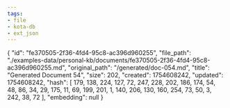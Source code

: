 ```yaml
---
tags:
- file
- kota-db
- ext_json
---
```

{
  "id": "fe370505-2f36-4fd4-95c8-ac396d960255",
  "file_path": "./examples-data/personal-kb/documents/fe370505-2f36-4fd4-95c8-ac396d960255.md",
  "original_path": "/generated/doc-054.md",
  "title": "Generated Document 54",
  "size": 202,
  "created": 1754608242,
  "updated": 1754608242,
  "hash": [
    179,
    138,
    224,
    127,
    72,
    247,
    228,
    202,
    186,
    174,
    54,
    48,
    86,
    34,
    29,
    175,
    11,
    69,
    199,
    201,
    1,
    140,
    206,
    130,
    160,
    254,
    73,
    50,
    3,
    242,
    38,
    72
  ],
  "embedding": null
}